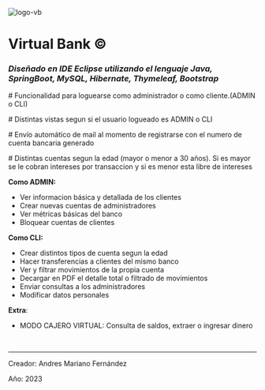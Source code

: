 ![logo-vb](https://user-images.githubusercontent.com/104738447/231828913-d0f31098-292d-45c9-a74d-4b09eb2e0035.png)

<h1>Virtual Bank &copy;</h1>

<h3><em>Diseñado en IDE Eclipse utilizando el lenguaje Java, SpringBoot, MySQL, Hibernate, Thymeleaf, Bootstrap</em></h3>

<p># Funcionalidad para loguearse como administrador o como cliente.(ADMIN o CLI)</p>

<p># Distintas vistas segun si el usuario logueado es ADMIN o CLI</p>

<p># Envío automático de mail al momento de registrarse con el numero de cuenta bancaria generado</p>

<p># Distintas cuentas segun la edad (mayor o menor a 30 años). Si es mayor se le cobran intereses por transaccion y si es menor esta libre de intereses</p>

**Como ADMIN:**
- Ver informacion básica y detallada de los clientes
- Crear nuevas cuentas de administradores
- Ver métricas básicas del banco
- Bloquear cuentas de clientes

**Como CLI:**
- Crear distintos tipos de cuenta segun la edad
- Hacer transferencias a clientes del mismo banco
- Ver y filtrar movimientos de la propia cuenta
- Decargar en PDF el detalle total o filtrado de movimientos
- Enviar consultas a los administradores
- Modificar datos personales

**Extra**:
- MODO CAJERO VIRTUAL: Consulta de saldos, extraer o ingresar dinero


<br/>

<hr/>
<p>Creador: Andres Mariano Fernández</p>
<p>Año: 2023</p>